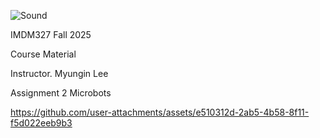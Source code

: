 ![Sound](https://github.com/user-attachments/assets/348a0502-0e68-42f1-b30e-58dc77cb91aa)

IMDM327 Fall 2025 

Course Material

Instructor. Myungin Lee

Assignment 2 Microbots

https://github.com/user-attachments/assets/e510312d-2ab5-4b58-8f11-f5d022eeb9b3

